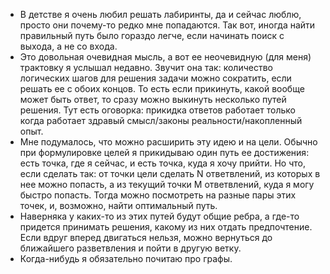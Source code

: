 - В детстве я очень любил решать лабиринты, да и сейчас люблю, просто они почему-то редко мне попадаются. Так вот, иногда найти правильный путь было гораздо легче, если начинать поиск с выхода, а не со входа.
- Это довольная очевидная мысль, а вот ее неочевидную (для меня) трактовку я услышал недавно. Звучит она так: количество логических шагов для решения задачи можно сократить, если решать ее с обоих концов. То есть если прикинуть, какой вообще может быть ответ, то сразу можно выкинуть несколько путей решения. Тут есть оговорка: прикидка ответов работает только когда работает здравый смысл/законы реальности/накопленный опыт.
- Мне подумалось, что можно расширить эту идею и на цели. Обычно при формулировке целей я прикидываю один путь ее достижения: есть точка, где я сейчас, и есть точка, куда я хочу прийти. Но что, если сделать так: от точки цели сделать N ответвлений, из которых в нее можно попасть, а из текущий точки M ответвлений, куда я могу быстро попасть. Тогда можно посмотреть на разные пары этих точек, и, возможно, найти оптимальный путь.
- Наверняка у каких-то из этих путей будут общие ребра, а где-то придется принимать решения, какому из них отдать предпочтение. Если вдруг вперед двигаться нельзя, можно вернуться до ближайшего разветвления и пойти в другую ветку.
- Когда-нибудь я обязательно почитаю про графы.